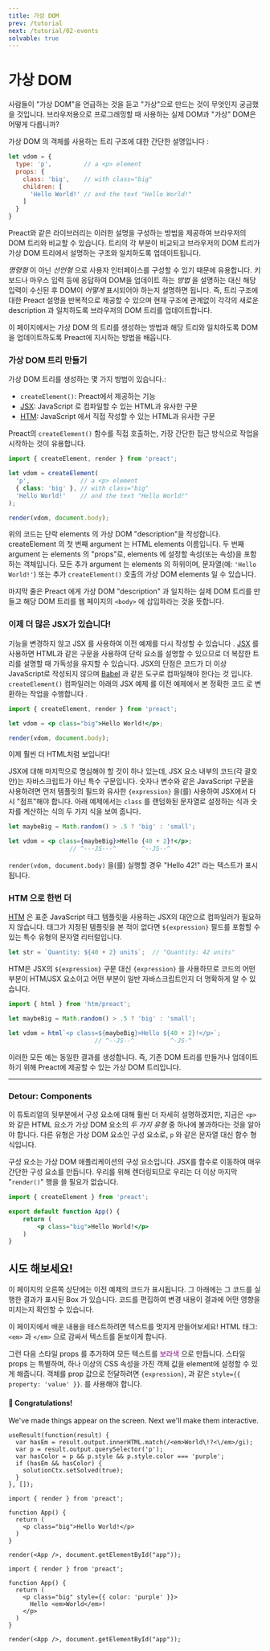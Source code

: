 ```yaml
---
title: 가상 DOM
prev: /tutorial
next: /tutorial/02-events
solvable: true
---
```


# 가상 DOM

사람들이 "가상 DOM"을 언급하는 것을 듣고 "가상"으로 만드는 것이 무엇인지 궁금했을 것입니다. 브라우저용으로 프로그래밍할 때 사용하는 실제 DOM과 "가상" DOM은 어떻게 다릅니까?

가상 DOM 의 객체를 사용하는 트리 구조에 대한 간단한 설명입니다 :

```js
let vdom = {
  type: 'p',         // a <p> element
  props: {
    class: 'big',    // with class="big"
    children: [
      'Hello World!' // and the text "Hello World!"
    ]
  }
}
```

Preact와 같은 라이브러리는 이러한 설명을 구성하는 방법을 제공하여 브라우저의 DOM 트리와 비교할 수 있습니다. 트리의 각 부분이 비교되고 브라우저의 DOM 트리가 가상 DOM 트리에서 설명하는 구조와 일치하도록 업데이트됩니다.

_명령형_ 이 아닌 _선언형_ 으로 사용자 인터페이스를 구성할 수 있기 때문에 유용합니다. 키보드나 마우스 입력 등에 응답하여 DOM을 업데이트 하는 _방법_ 을 설명하는 대신 해당 입력이 수신된 후 DOM이 _어떻게_ 표시되어야 하는지 설명하면 됩니다. 즉, 트리 구조에 대한 Preact 설명을 반복적으로 제공할 수 있으며 현재 구조에 관계없이 각각의 새로운 description 과 일치하도록 브라우저의 DOM 트리를 업데이트합니다.

이 페이지에서는 가상 DOM 의 트리를 생성하는 방법과 해당 트리와 일치하도록 DOM을 업데이트하도록 Preact에 지시하는 방법을 배웁니다.

### 가상 DOM 트리 만들기

가상 DOM 트리를 생성하는 몇 가지 방법이 있습니다.:

- `createElement()`: Preact에서 제공하는 기능
- [JSX]: JavaScript 로 컴파일할 수 있는 HTML과 유사한 구문
- [HTM]: JavaScript 에서 직접 작성할 수 있는 HTML과 유사한 구문

Preact의 `createElement()` 함수를 직접 호출하는, 가장 간단한 접근 방식으로 작업을 시작하는 것이 유용합니다.



```jsx
import { createElement, render } from 'preact';

let vdom = createElement(
  'p',              // a <p> element
  { class: 'big' }, // with class="big"
  'Hello World!'    // and the text "Hello World!"
);

render(vdom, document.body);
```

위의 코드는 단락 elements 의 가상 DOM "description"을 작성합니다. createElement 의 첫 번째 argument 는 HTML elements 이름입니다. 두 번째 argument 는 elements 의 "props"로, elements 에 설정할 속성(또는 속성)을 포함하는 객체입니다. 모든 추가 argument 는 elements 의 하위이며, 문자열(예: `'Hello World!'`) 또는 추가 `createElement()` 호출의 가상 DOM elements 일 수 있습니다.

마지막 줄은 Preact 에게 가상 DOM "description" 과 일치하는 실제 DOM 트리를 만들고 해당 DOM 트리를 웹 페이지의 `<body>` 에 삽입하라는 것을 뜻합니다.

### 이제 더 많은 JSX가 있습니다!

기능을 변경하지 않고 JSX 를 사용하여 이전 예제를 다시 작성할 수 있습니다 . [JSX] 를 사용하면 HTML과 같은 구문을 사용하여 단락 요소를 설명할 수 있으므로 더 복잡한 트리를 설명할 때 가독성을 유지할 수 있습니다. JSX의 단점은 코드가 더 이상 JavaScript로 작성되지 않으며 [Babel] 과 같은 도구로 컴파일해야 한다는 것 입니다. `createElement()` 컴파일러는 아래의 JSX 예제 를 이전 예제에서 본 정확한 코드 로 변환하는 작업을 수행합니다 .




```jsx
import { createElement, render } from 'preact';

let vdom = <p class="big">Hello World!</p>;

render(vdom, document.body);
```

이제 훨씬 더 HTML처럼 보입니다!

JSX에 대해 마지막으로 명심해야 할 것이 하나 있는데, JSX 요소 내부의 코드(각 괄호 안)는 자바스크립트가 아닌 특수 구문입니다. 숫자나 변수와 같은 JavaScript 구문을 사용하려면 먼저 템플릿의 필드와 유사한 `{expression}` 을(를) 사용하여 JSX에서 다시 "점프"해야 합니다. 아래 예제에서는 `class` 를 랜덤화된 문자열로 설정하는 식과 숫자를 계산하는 식의 두 가지 식을 보여 줍니다.

```jsx
let maybeBig = Math.random() > .5 ? 'big' : 'small';

let vdom = <p class={maybeBig}>Hello {40 + 2}!</p>;
                 // ^---JS---^       ^--JS--^
```

`render(vdom, document.body)` 을(를) 실행할 경우 "Hello 42!" 라는 텍스트가 표시됩니다.

### HTM 으로 한번 더

[HTM] 은 표준 JavaScript 태그 템플릿을 사용하는 JSX의 대안으로 컴파일러가 필요하지 않습니다. 태그가 지정된 템플릿을 본 적이 없다면 `${expression}` 필드를 포함할 수 있는 특수 유형의 문자열 리터럴입니다.

```js
let str = `Quantity: ${40 + 2} units`;  // "Quantity: 42 units"
```

HTM은 JSX의 `${expression}` 구문 대신 `{expression}` 을 사용하므로 코드의 어떤 부분이 HTM/JSX 요소이고 어떤 부분이 일반 자바스크립트인지 더 명확하게 알 수 있습니다.

```js
import { html } from 'htm/preact';

let maybeBig = Math.random() > .5 ? 'big' : 'small';

let vdom = html`<p class=${maybeBig}>Hello ${40 + 2}!</p>`;
                        // ^--JS--^          ^-JS-^
```

이러한 모든 예는 동일한 결과를 생성합니다. 즉, 기존 DOM 트리를 만들거나 업데이트하기 위해 Preact에 제공할 수 있는 가상 DOM 트리입니다.

---

### Detour: Components

이 튜토리얼의 뒷부분에서 구성 요소에 대해 훨씬 더 자세히 설명하겠지만, 지금은 `<p>` 와 같은 HTML 요소가 가상 DOM 요소의 _두 가지 유형_ 중 하나에 불과하다는 것을 알아야 합니다. 다른 유형은 가상 DOM 요소인 구성 요소로, `p` 와 같은 문자열 대신 함수 형식입니다.

구성 요소는 가상 DOM 애플리케이션의 구성 요소입니다.
JSX를 함수로 이동하여 매우 간단한 구성 요소를 만듭니다.
우리를 위해 렌더링되므로 우리는 더 이상 마지막 "`render()`" 행을 쓸 필요가 없습니다.

```jsx
import { createElement } from 'preact';

export default function App() {
	return (
		<p class="big">Hello World!</p>
	)
}
```

## 시도 해보세요!

이 페이지의 오른쪽 상단에는 이전 예제의 코드가 표시됩니다. 그 아래에는 그 코드를 실행한 결과가 표시된 Box 가 있습니다. 코드를 편집하여 변경 내용이 결과에 어떤 영향을 미치는지 확인할 수 있습니다.

이 페이지에서 배운 내용을 테스트하려면 텍스트를 멋지게 만들어보세요! HTML 태그: `<em>` 과 `</em>` 으로 감싸서 텍스트를 돋보이게 합니다.

그런 다음 스타일 props 를 추가하여 모든 텍스트를 <span style="color:purple">보라색</span> 으로 만듭니다. 스타일 props 는 특별하며, 하나 이상의 CSS 속성을 가진 객체 값을 element에 설정할 수 있게 해줍니다. 객체를 prop 값으로 전달하려면 `{expression}`, 과 같은 `style={{ property: 'value' }}`. 를 사용해야 합니다.

<solution>
  <h4>🎉 Congratulations!</h4>
  <p>We've made things appear on the screen. Next we'll make them interactive.</p>
</solution>


```js:setup
useResult(function(result) {
  var hasEm = result.output.innerHTML.match(/<em>World\!?<\/em>/gi);
  var p = result.output.querySelector('p');
  var hasColor = p && p.style && p.style.color === 'purple';
  if (hasEm && hasColor) {
    solutionCtx.setSolved(true);
  }
}, []);
```


```jsx:repl-initial
import { render } from 'preact';

function App() {
  return (
    <p class="big">Hello World!</p>
  )
}

render(<App />, document.getElementById("app"));
```

```jsx:repl-final
import { render } from 'preact';

function App() {
  return (
    <p class="big" style={{ color: 'purple' }}>
      Hello <em>World</em>!
    </p>
  )
}

render(<App />, document.getElementById("app"));
```

[JSX]: https://en.wikipedia.org/wiki/JSX_(JavaScript)
[HTM]: https://github.com/developit/htm
[Babel]: https://babeljs.io

